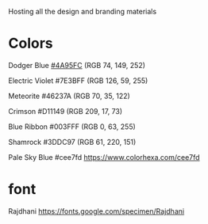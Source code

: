Hosting all the design and branding materials

# Colors

Dodger Blue <a href="https://www.colorhexa.com/4a95fc" target="_blank" >#4A95FC</a>  (RGB 74, 149, 252) 

Electric Violet #7E3BFF (RGB 126, 59, 255)

Meteorite #46237A (RGB 70, 35, 122)

Crimson #D11149 (RGB 209, 17, 73)

Blue Ribbon #003FFF (RGB 0, 63, 255)

Shamrock #3DDC97 (RGB 61, 220, 151)


Pale Sky Blue #cee7fd https://www.colorhexa.com/cee7fd



# font

Rajdhani https://fonts.google.com/specimen/Rajdhani


